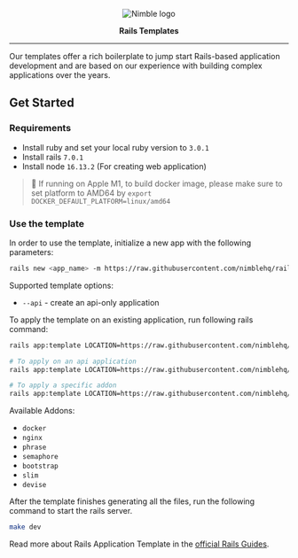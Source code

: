 <p align="center">
  <img alt="Nimble logo" src="https://assets.nimblehq.co/logo/light/logo-light-text-320.png" />
</p>

<p align="center">
  <strong>Rails Templates</strong>
</p>


---

Our templates offer a rich boilerplate to jump start Rails-based application development and are based on our experience
with building complex applications over the years.

## Get Started

### Requirements

- Install ruby and set your local ruby version to `3.0.1`
- Install rails `7.0.1`
- Install node `16.13.2` (For creating web application)

> 📝 If running on Apple M1, to build docker image, please make sure to set platform to AMD64 by `export DOCKER_DEFAULT_PLATFORM=linux/amd64`

### Use the template

In order to use the template, initialize a new app with the following parameters:

```sh
rails new <app_name> -m https://raw.githubusercontent.com/nimblehq/rails-templates/main/template.rb
```

Supported template options:
- `--api` - create an api-only application

To apply the template on an existing application, run following rails command:

```sh
rails app:template LOCATION=https://raw.githubusercontent.com/nimblehq/rails-templates/main/template.rb

# To apply on an api application
rails app:template LOCATION=https://raw.githubusercontent.com/nimblehq/rails-templates/main/template.rb API=true

# To apply a specific addon
rails app:template LOCATION=https://raw.githubusercontent.com/nimblehq/rails-templates/main/template.rb ADDON=<addon name>
```

Available Addons:
- `docker`
- `nginx`
- `phrase`
- `semaphore`
- `bootstrap`
- `slim`
- `devise`

After the template finishes generating all the files, run the following command to start the rails server.

```sh
make dev
```

Read more about Rails Application Template in the [official Rails Guides](https://guides.rubyonrails.org/rails_application_templates.html).
